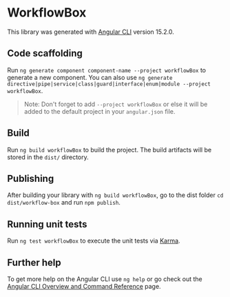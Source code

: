 # WorkflowBox

This library was generated with [Angular CLI](https://github.com/angular/angular-cli) version 15.2.0.

## Code scaffolding

Run `ng generate component component-name --project workflowBox` to generate a new component. You can also use `ng generate directive|pipe|service|class|guard|interface|enum|module --project workflowBox`.
> Note: Don't forget to add `--project workflowBox` or else it will be added to the default project in your `angular.json` file. 

## Build

Run `ng build workflowBox` to build the project. The build artifacts will be stored in the `dist/` directory.

## Publishing

After building your library with `ng build workflowBox`, go to the dist folder `cd dist/workflow-box` and run `npm publish`.

## Running unit tests

Run `ng test workflowBox` to execute the unit tests via [Karma](https://karma-runner.github.io).

## Further help

To get more help on the Angular CLI use `ng help` or go check out the [Angular CLI Overview and Command Reference](https://angular.io/cli) page.
